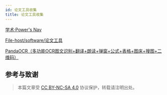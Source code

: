 ```yaml
---
id: 论文工具收集
title: 论文工具收集
---
```


[学术·Power's Nav](https://nav.wiki-power.com/#d83ea84cc1a59a1dece3cd978308140a)

[File-host/software/论文工具](https://github.com/linyuxuanlin/File-host/tree/main/software/%E8%AE%BA%E6%96%87%E5%B7%A5%E5%85%B7)

[PandaOCR（多功能OCR图文识别+翻译+朗读+弹窗+公式+表格+图床+搜图+二维码）](https://github.com/miaomiaosoft/PandaOCR)

## 参考与致谢

> 本篇文章受 [CC BY-NC-SA 4.0](https://creativecommons.org/licenses/by/4.0/deed.zh) 协议保护，转载请注明出处。